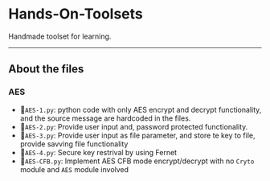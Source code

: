 # Hands-On-Toolsets
Handmade toolset for learning.

---

## About the files

### AES
- 📁`AES-1.py`: python code with only AES encrypt and decrypt functionality, and the source message are hardcoded in the files.
- 📁`AES-2.py`: Provide user input and, password protected functionality.
- 📁`AES-3.py`: Provide user input as file parameter, and store te key to file, provide savving file functionality
- 📁`AES-4.py`: Secure key restrival by using Fernet
- 📁`AES-CFB.py`: Implement AES CFB mode encrypt/decrypt with no `Cryto` module and `AES` module involved
